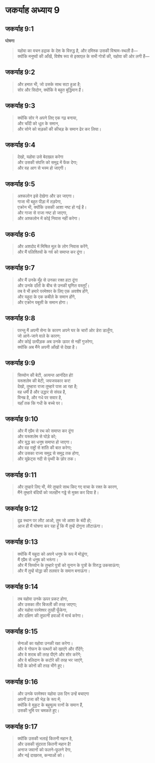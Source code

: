 # जकर्याह अध्याय 9

## जकर्याह 9:1

घोषणा

> यहोवा का वचन हद्राक के देश के विरुद्ध है, और दमिश्क उसकी विश्राम-स्थली है—  
> क्योंकि मनुष्यों की आँखें, विशेष रूप से इस्राएल के सभी गोत्रों की, यहोवा की ओर लगी हैं—

## जकर्याह 9:2

> और हमात भी, जो उसके साथ सटा हुआ है;  
> सोर और सिदोन, क्योंकि वे बहुत बुद्धिमान हैं।

## जकर्याह 9:3

> क्योंकि सोर ने अपने लिए एक गढ़ बनाया,  
> और चाँदी को धूल के समान,  
> और सोने को सड़कों की कीचड़ के समान ढेर कर लिया।

## जकर्याह 9:4

> देखो, यहोवा उसे बेदखल करेगा  
> और उसकी संपत्ति को समुद्र में फेंक देगा;  
> और वह आग से भस्म हो जाएगी।

## जकर्याह 9:5

> अश्कलोन इसे देखेगा और डर जाएगा।  
> गाजा भी बहुत पीड़ा में तड़पेगा,  
> एक्रोन भी, क्योंकि उसकी आशा नष्ट हो गई है।  
> और गाजा से राजा नष्ट हो जाएगा,  
> और अश्कलोन में कोई निवास नहीं करेगा।

## जकर्याह 9:6

> और अशदोद में मिश्रित मूल के लोग निवास करेंगे,  
> और मैं पलिश्तियों के गर्व को समाप्त कर दूंगा।

## जकर्याह 9:7

> और मैं उनके मुँह से उनका रक्त हटा दूंगा  
> और उनके दाँतों के बीच से उनकी घृणित वस्तुएँ।  
> तब वे भी हमारे परमेश्वर के लिए एक अवशेष होंगे,  
> और यहूदा के एक कबीले के समान होंगे,  
> और एक्रोन यबूसी के समान होगा।

## जकर्याह 9:8

> परन्तु मैं अपनी सेना के कारण अपने घर के चारों ओर डेरा डालूँगा,  
> जो आने-जाने वाले के कारण;  
> और कोई उत्पीड़क अब उनके ऊपर से नहीं गुजरेगा,  
> क्योंकि अब मैंने अपनी आँखों से देखा है।

## जकर्याह 9:9

> सिय्योन की बेटी, अत्यन्त आनंदित हो!  
> यरूशलेम की बेटी, जयजयकार कर!  
> देखो, तुम्हारा राजा तुम्हारे पास आ रहा है;  
> वह धर्मी है और उद्धार से संपन्न है,  
> विनम्र है, और गधे पर सवार है,  
> यहाँ तक कि गधी के बच्चे पर।

## जकर्याह 9:10

> और मैं एप्रैम से रथ को समाप्त कर दूंगा  
> और यरूशलेम से घोड़े को;  
> और युद्ध का धनुष समाप्त हो जाएगा।  
> और वह राष्ट्रों से शांति की बात करेगा;  
> और उसका राज्य समुद्र से समुद्र तक होगा,  
> और यूफ्रेट्स नदी से पृथ्वी के छोर तक।

## जकर्याह 9:11

> और तुम्हारे लिए भी, मेरे तुम्हारे साथ किए गए वाचा के रक्त के कारण,  
> मैंने तुम्हारे बंदियों को जलहीन गड्ढे से मुक्त कर दिया है।

## जकर्याह 9:12

> दृढ़ स्थान पर लौट आओ, तुम जो आशा के बंदी हो;  
> आज ही मैं घोषणा कर रहा हूँ कि मैं तुम्हें दोगुना लौटाऊंगा।

## जकर्याह 9:13

> क्योंकि मैं यहूदा को अपने धनुष के रूप में मोड़ूंगा,  
> मैं एप्रैम से धनुष को भरूंगा।  
> और मैं सिय्योन के तुम्हारे पुत्रों को यूनान के पुत्रों के विरुद्ध उकसाऊंगा;  
> और मैं तुम्हें योद्धा की तलवार के समान बनाऊंगा।

## जकर्याह 9:14

> तब यहोवा उनके ऊपर प्रकट होगा,  
> और उसका तीर बिजली की तरह जाएगा;  
> और यहोवा परमेश्वर तुरही फूँकेगा,  
> और दक्षिण की तूफानी हवाओं में मार्च करेगा।

## जकर्याह 9:15

> सेनाओं का यहोवा उनकी रक्षा करेगा।  
> और वे गोफन के पत्थरों को खाएंगे और रौंदेंगे;  
> और वे शराब की तरह पीएंगे और शोर करेंगे;  
> और वे बलिदान के कटोरे की तरह भर जाएंगे,  
> वेदी के कोनों की तरह भीगे हुए।

## जकर्याह 9:16

> और उनके परमेश्वर यहोवा उस दिन उन्हें बचाएगा  
> अपनी प्रजा की भेड़ के रूप में;  
> क्योंकि वे मुकुट के बहुमूल्य रत्नों के समान हैं,  
> उसकी भूमि पर चमकते हुए।

## जकर्याह 9:17

> क्योंकि उसकी भलाई कितनी महान है,  
> और उसकी सुंदरता कितनी महान है!  
> अनाज जवानों को फलने-फूलने देगा,  
> और नई दाखरस, कन्याओं को।
